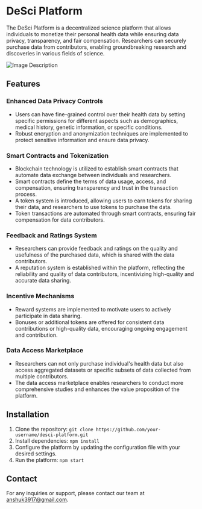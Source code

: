 # DeSci Platform

The DeSci Platform is a decentralized science platform that allows individuals to monetize their personal health data while ensuring data privacy, transparency, and fair compensation. Researchers can securely purchase data from contributors, enabling groundbreaking research and discoveries in various fields of science.

![Image Description](https://encrypted-tbn0.gstatic.com/images?q=tbn:ANd9GcQ_gC-EBGTTdAOZXBEgAvkVZmIN115BC2UaGGtYBMD6vjqlHVMFdVqpdrUybWvx2UoBK1M&usqp=CAU)
## Features

### Enhanced Data Privacy Controls

- Users can have fine-grained control over their health data by setting specific permissions for different aspects such as demographics, medical history, genetic information, or specific conditions.
- Robust encryption and anonymization techniques are implemented to protect sensitive information and ensure data privacy.

### Smart Contracts and Tokenization

- Blockchain technology is utilized to establish smart contracts that automate data exchange between individuals and researchers.
- Smart contracts define the terms of data usage, access, and compensation, ensuring transparency and trust in the transaction process.
- A token system is introduced, allowing users to earn tokens for sharing their data, and researchers to use tokens to purchase the data.
- Token transactions are automated through smart contracts, ensuring fair compensation for data contributors.

### Feedback and Ratings System

- Researchers can provide feedback and ratings on the quality and usefulness of the purchased data, which is shared with the data contributors.
- A reputation system is established within the platform, reflecting the reliability and quality of data contributors, incentivizing high-quality and accurate data sharing.

### Incentive Mechanisms

- Reward systems are implemented to motivate users to actively participate in data sharing.
- Bonuses or additional tokens are offered for consistent data contributions or high-quality data, encouraging ongoing engagement and contribution.

### Data Access Marketplace

- Researchers can not only purchase individual's health data but also access aggregated datasets or specific subsets of data collected from multiple contributors.
- The data access marketplace enables researchers to conduct more comprehensive studies and enhances the value proposition of the platform.

## Installation

1. Clone the repository: `git clone https://github.com/your-username/desci-platform.git`
2. Install dependencies: `npm install`
3. Configure the platform by updating the configuration file with your desired settings.
4. Run the platform: `npm start`


## Contact

For any inquiries or support, please contact our team at anshuk3917@gmail.com.
